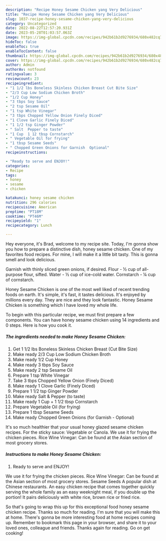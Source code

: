 ```yaml
---
description: "Recipe Honey Sesame Chicken yang Very Delicious"
title: "Recipe Honey Sesame Chicken yang Very Delicious"
slug: 1037-recipe-honey-sesame-chicken-yang-very-delicious
category: Uncategorized
date: 2022-08-22T12:57:20.931Z
date: 2023-05-28T01:03:57.063Z
image: https://img-global.cpcdn.com/recipes/942b61b2d9276934/680x482cq70/honey-sesame-chicken-recipe-main-photo.jpg
hideToc: false
enableToc: true
enableTocContent: false
thumbnail: https://img-global.cpcdn.com/recipes/942b61b2d9276934/680x482cq70/honey-sesame-chicken-recipe-main-photo.jpg
cover: https://img-global.cpcdn.com/recipes/942b61b2d9276934/680x482cq70/honey-sesame-chicken-recipe-main-photo.jpg
author: Admin
authorAv: notfound
ratingvalue: 3
reviewcount: 23
recipeingredient:
- "1 1/2 lbs Boneless Skinless Chicken Breast Cut Bite Size"
- "2/3 Cup Low Sodium Chicken Broth"
- "1/2 Cup Honey"
- "3 tbps Soy Sauce"
- "2 tsp Sesame Oil"
- "1 tsp White Vinegar"
- "3 tbps Chopped Yellow Onion Finely Diced"
- "1 Clove Garlic Finely Diced"
- "1 1/2 tsp Ginger Powder"
- " Salt  Pepper to taste"
- "1 Cup  1 12 tbsp Cornstarch"
- " Vegetable Oil for frying"
- "1 tbsp Sesame Seeds"
- " Chopped Green Onions for Garnish  Optional"
recipeinstructions:

- "Ready to serve and ENJOY!"
categories:
- Recipe
tags:
- honey
- sesame
- chicken

katakunci: honey sesame chicken 
nutrition: 296 calories
recipecuisine: American
preptime: "PT18M"
cooktime: "PT46M"
recipeyield: "1"
recipecategory: Lunch

---
```



Hey everyone, it's Brad, welcome to my recipe site. Today, I'm gonna show you how to prepare a distinctive dish, honey sesame chicken. One of my favorites food recipes. For mine, I will make it a little bit tasty. This is gonna smell and look delicious.

Garnish with thinly sliced green onions, if desired. Flour - ½ cup of all-purpose flour, sifted. Water - ½ cup of ice-cold water. Cornstarch - ¼ cup of cornstarch.

Honey Sesame Chicken is one of the most well liked of recent trending foods on earth. It's simple, it's fast, it tastes delicious. It's enjoyed by millions every day. They are nice and they look fantastic. Honey Sesame Chicken is something which I have loved my whole life.


To begin with this particular recipe, we must first prepare a few components. You can have honey sesame chicken using 14 ingredients and 0 steps. Here is how you cook it.

<!--inarticleads1-->

##### The ingredients needed to make Honey Sesame Chicken:

1. Get 1 1/2 lbs Boneless Skinless Chicken Breast (Cut Bite Size)
1. Make ready 2/3 Cup Low Sodium Chicken Broth
1. Make ready 1/2 Cup Honey
1. Make ready 3 tbps Soy Sauce
1. Make ready 2 tsp Sesame Oil
1. Prepare 1 tsp White Vinegar
1. Take 3 tbps Chopped Yellow Onion (Finely Diced)
1. Make ready 1 Clove Garlic (Finely Diced)
1. Prepare 1 1/2 tsp Ginger Powder
1. Make ready  Salt &amp; Pepper (to taste)
1. Make ready 1 Cup + 1 1/2 tbsp Cornstarch
1. Prepare  Vegetable Oil (for frying)
1. Prepare 1 tbsp Sesame Seeds
1. Make ready  Chopped Green Onions (for Garnish - Optional)


It&#39;s so much healthier that your usual honey glazed sesame chicken recipes. For the sticky sauce: Vegetable or Canola. We use it for frying the chicken pieces. Rice Wine Vinegar: Can be found at the Asian section of most grocery stores. 

<!--inarticleads2-->

##### Instructions to make Honey Sesame Chicken:


1. Ready to serve and ENJOY!

We use it for frying the chicken pieces. Rice Wine Vinegar: Can be found at the Asian section of most grocery stores. Sesame Seeds A popular dish at Chinese restaurants. An easy chicken recipe that comes together quickly serving the whole family as an easy weeknight meal, if you double up the portion! It pairs deliciously with white rice, brown rice or fried rice. 

So that's going to wrap this up for this exceptional food honey sesame chicken recipe. Thanks so much for reading. I'm sure that you will make this at home. There's gonna be more interesting food at home recipes coming up. Remember to bookmark this page in your browser, and share it to your loved ones, colleague and friends. Thanks again for reading. Go on get cooking!
